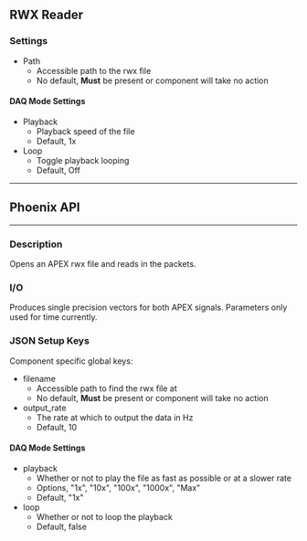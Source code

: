 ## RWX Reader
### Settings
- Path
	- Accessible path to the rwx file
	- No default, **Must** be present or component will take no action
#### DAQ Mode Settings
- Playback
	- Playback speed of the file
	- Default, 1x
- Loop
	- Toggle playback looping
	- Default, Off
___
## Phoenix API
___
### Description

Opens an APEX rwx file and reads in the packets.

### I/O

Produces single precision vectors for both APEX signals. Parameters only used for time currently.

### JSON Setup Keys

Component specific global keys:
- filename
	- Accessible path to find the rwx file at
	- No default, **Must** be present or component will take no action
- output_rate
	- The rate at which to output the data in Hz
	- Default, 10

#### DAQ Mode Settings
- playback
	- Whether or not to play the file as fast as possible or at a slower rate
	- Options, "1x", "10x", "100x", "1000x", "Max"
	- Default, "1x"
- loop
	- Whether or not to loop the playback
	- Default, false